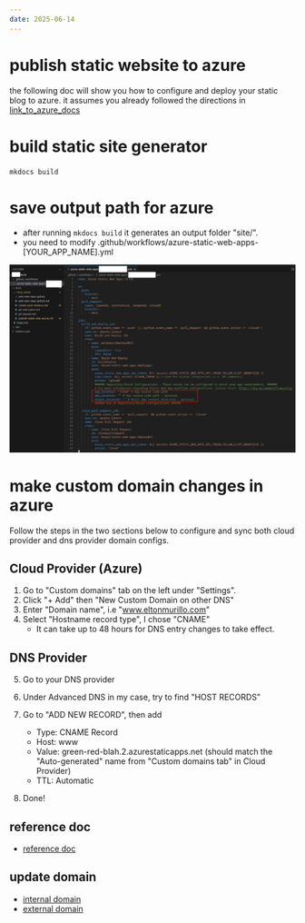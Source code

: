```yaml
---
date: 2025-06-14
---
```


# publish static website to azure

the following doc will show you how to configure and deploy your static blog to azure. it assumes you already followed the directions in [link_to_azure_docs](https://learn.microsoft.com/en-us/azure/static-web-apps/publish-jekyll)

# build static site generator
```
mkdocs build
```

# save output path for azure
- after running `mkdocs build` it generates an output folder "site/".
- you need to modify .github/workflows/azure-static-web-apps-[YOUR_APP_NAME].yml

![image showing what to modify](./publish-static-site-azure/image.png)

# make custom domain changes in azure
Follow the steps in the two sections below to configure and sync both cloud provider and dns provider domain configs.

## Cloud Provider (Azure)
1. Go to "Custom domains" tab on the left under "Settings".
2. Click "+ Add" then "New Custom Domain on other DNS"
3. Enter "Domain name", i.e "www.eltonmurillo.com"
4. Select "Hostname record type", I chose "CNAME"
    - It can take up to 48 hours for DNS entry changes to take effect.

## DNS Provider
5. Go to your DNS provider
6. Under Advanced DNS in my case,  try to find "HOST RECORDS"
7. Go to "ADD NEW RECORD", then add
    - Type: CNAME Record
    - Host: www
    - Value: green-red-blah.2.azurestaticapps.net (should match the "Auto-generated" name from "Custom domains tab" in Cloud Provider)
    - TTL: Automatic

8. Done!


## reference doc
- [reference doc](https://learn.microsoft.com/en-us/azure/static-web-apps/publish-jekyll)

## update domain

- [internal domain](https://learn.microsoft.com/en-us/azure/static-web-apps/custom-domain)
- [external domain](https://learn.microsoft.com/en-us/azure/static-web-apps/custom-domain-external)
